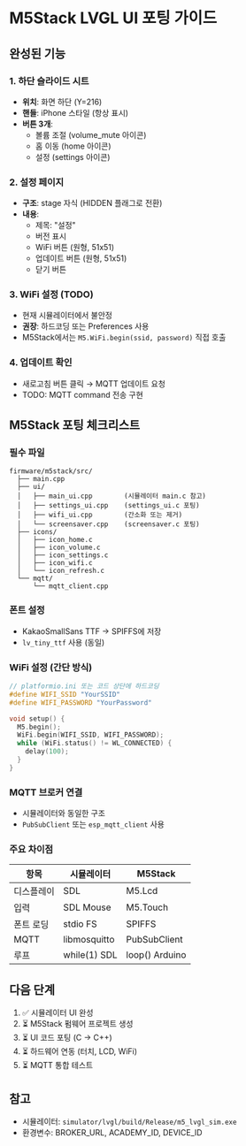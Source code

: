 # M5Stack LVGL UI 포팅 가이드

## 완성된 기능

### 1. 하단 슬라이드 시트
- **위치**: 화면 하단 (Y=216)
- **핸들**: iPhone 스타일 (항상 표시)
- **버튼 3개**:
  - 볼륨 조절 (volume_mute 아이콘)
  - 홈 이동 (home 아이콘)
  - 설정 (settings 아이콘)

### 2. 설정 페이지
- **구조**: stage 자식 (HIDDEN 플래그로 전환)
- **내용**:
  - 제목: "설정"
  - 버전 표시
  - WiFi 버튼 (원형, 51x51)
  - 업데이트 버튼 (원형, 51x51)
  - 닫기 버튼

### 3. WiFi 설정 (TODO)
- 현재 시뮬레이터에서 불안정
- **권장**: 하드코딩 또는 Preferences 사용
- M5Stack에서는 `M5.WiFi.begin(ssid, password)` 직접 호출

### 4. 업데이트 확인
- 새로고침 버튼 클릭 → MQTT 업데이트 요청
- TODO: MQTT command 전송 구현

## M5Stack 포팅 체크리스트

### 필수 파일
```
firmware/m5stack/src/
  ├── main.cpp
  ├── ui/
  │   ├── main_ui.cpp        (시뮬레이터 main.c 참고)
  │   ├── settings_ui.cpp    (settings_ui.c 포팅)
  │   ├── wifi_ui.cpp        (간소화 또는 제거)
  │   └── screensaver.cpp    (screensaver.c 포팅)
  ├── icons/
  │   ├── icon_home.c
  │   ├── icon_volume.c
  │   ├── icon_settings.c
  │   ├── icon_wifi.c
  │   └── icon_refresh.c
  └── mqtt/
      └── mqtt_client.cpp
```

### 폰트 설정
- KakaoSmallSans TTF → SPIFFS에 저장
- `lv_tiny_ttf` 사용 (동일)

### WiFi 설정 (간단 방식)
```cpp
// platformio.ini 또는 코드 상단에 하드코딩
#define WIFI_SSID "YourSSID"
#define WIFI_PASSWORD "YourPassword"

void setup() {
  M5.begin();
  WiFi.begin(WIFI_SSID, WIFI_PASSWORD);
  while (WiFi.status() != WL_CONNECTED) {
    delay(100);
  }
}
```

### MQTT 브로커 연결
- 시뮬레이터와 동일한 구조
- `PubSubClient` 또는 `esp_mqtt_client` 사용

### 주요 차이점

| 항목 | 시뮬레이터 | M5Stack |
|------|-----------|---------|
| 디스플레이 | SDL | M5.Lcd |
| 입력 | SDL Mouse | M5.Touch |
| 폰트 로딩 | stdio FS | SPIFFS |
| MQTT | libmosquitto | PubSubClient |
| 루프 | while(1) SDL | loop() Arduino |

## 다음 단계

1. ✅ 시뮬레이터 UI 완성
2. ⏳ M5Stack 펌웨어 프로젝트 생성
3. ⏳ UI 코드 포팅 (C → C++)
4. ⏳ 하드웨어 연동 (터치, LCD, WiFi)
5. ⏳ MQTT 통합 테스트

## 참고
- 시뮬레이터: `simulator/lvgl/build/Release/m5_lvgl_sim.exe`
- 환경변수: BROKER_URL, ACADEMY_ID, DEVICE_ID





